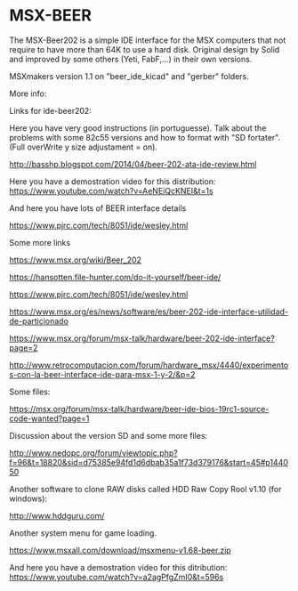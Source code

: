 # MSX-BEER
The MSX-Beer202 is a simple IDE interface for the MSX computers that not require to have more than 64K to use a hard disk. Original design by Solid and improved by some others (Yeti, FabF,...) in their own versions.

MSXmakers version 1.1 on "beer_ide_kicad" and "gerber" folders.

More info:

Links for ide-beer202:

Here you have very good instructions (in portuguesse). Talk about the problems with some 82c55 versions and how to format with "SD fortater".
(Full overWrite y size adjustament = on).

http://basshp.blogspot.com/2014/04/beer-202-ata-ide-review.html

Here you have a demostration video for this distribution: https://www.youtube.com/watch?v=AeNEiQcKNEI&t=1s

And here you have lots of BEER interface details

https://www.pjrc.com/tech/8051/ide/wesley.html

Some more links

https://www.msx.org/wiki/Beer_202

https://hansotten.file-hunter.com/do-it-yourself/beer-ide/

https://www.pjrc.com/tech/8051/ide/wesley.html

https://www.msx.org/es/news/software/es/beer-202-ide-interface-utilidad-de-particionado

https://www.msx.org/forum/msx-talk/hardware/beer-202-ide-interface?page=2

http://www.retrocomputacion.com/forum/hardware_msx/4440/experimentos-con-la-beer-interface-ide-para-msx-1-y-2/&p=2

Some files:

https://msx.org/forum/msx-talk/hardware/beer-ide-bios-19rc1-source-code-wanted?page=1

Discussion about the version SD and some more files:

http://www.nedopc.org/forum/viewtopic.php?f=96&t=18820&sid=d75385e94fd1d6dbab35a1f73d379176&start=45#p144050

Another software to clone RAW disks called HDD Raw Copy Rool v1.10 (for windows):

http://www.hddguru.com/

Another system menu for game loading.

https://www.msxall.com/download/msxmenu-v1.68-beer.zip

And here you have a demostration video for this ditribution: https://www.youtube.com/watch?v=a2agPfgZmI0&t=596s

